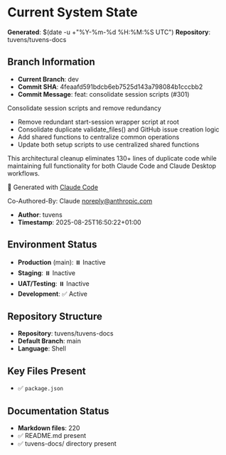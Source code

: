 # Current System State
**Generated**: $(date -u +"%Y-%m-%d %H:%M:%S UTC")
**Repository**: tuvens/tuvens-docs

## Branch Information
- **Current Branch**: dev
- **Commit SHA**: 4feaafd591bdcb6eb7525d143a798084b1cccbb2
- **Commit Message**: feat: consolidate session scripts (#301)

Consolidate session scripts and remove redundancy

- Remove redundant start-session wrapper script at root
- Consolidate duplicate validate_files() and GitHub issue creation logic
- Add shared functions to centralize common operations
- Update both setup scripts to use centralized shared functions

This architectural cleanup eliminates 130+ lines of duplicate code while
maintaining full functionality for both Claude Code and Claude Desktop workflows.

🤖 Generated with [Claude Code](https://claude.ai/code)

Co-Authored-By: Claude <noreply@anthropic.com>
- **Author**: tuvens
- **Timestamp**: 2025-08-25T16:50:22+01:00

## Environment Status
- **Production** (main): ⏸️ Inactive
- **Staging**: ⏸️ Inactive
- **UAT/Testing**: ⏸️ Inactive
- **Development**: ✅ Active

## Repository Structure
- **Repository**: tuvens/tuvens-docs
- **Default Branch**: main
- **Language**: Shell

## Key Files Present
- ✅ `package.json`

## Documentation Status
- **Markdown files**: 220
- ✅ README.md present
- ✅ tuvens-docs/ directory present
